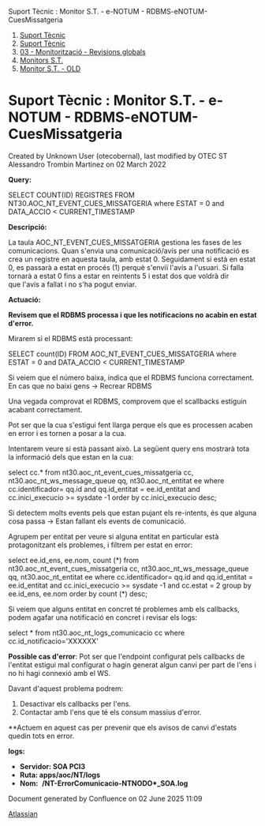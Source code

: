 Suport Tècnic : Monitor S.T. - e-NOTUM - RDBMS-eNOTUM-CuesMissatgeria  

1.  [Suport Tècnic](index.html)
2.  [Suport Tècnic](13893782.html)
3.  [03 - Monitorització - Revisions globals](26313327.html)
4.  [Monitors S.T.](Monitors-S.T._41522177.html)
5.  [Monitor S.T. - OLD](Monitor-S.T.---OLD_118555256.html)

Suport Tècnic : Monitor S.T. - e-NOTUM - RDBMS-eNOTUM-CuesMissatgeria
=====================================================================

Created by Unknown User (otecobernal), last modified by OTEC ST Alessandro Trombin Martinez on 02 March 2022

**Query:**

SELECT COUNT(ID) REGISTRES
FROM NT30.AOC\_NT\_EVENT\_CUES\_MISSATGERIA
where ESTAT = 0
and DATA\_ACCIO < CURRENT\_TIMESTAMP

**Descripció:** 

La taula AOC\_NT\_EVENT\_CUES\_MISSATGERIA gestiona les fases de les comunicacions. Quan s'envia una comunicació/avís per una notificació es crea un registre en aquesta taula, amb estat 0. Seguidament si està en estat 0, es passarà a estat en procés (1) perquè s'enviï l'avís a l'usuari. Si falla tornarà a estat 0 fins a estar en reintents 5 i estat dos que voldrà dir que l'avís a fallat i no s'ha pogut enviar.

  

**Actuació:** 

**Revisem que el RDBMS processa i que les notificacions no acabin en estat d'error.**

Mirarem si el RDBMS està processant:

SELECT count(ID)
FROM AOC\_NT\_EVENT\_CUES\_MISSATGERIA 
where ESTAT = 0 
and DATA\_ACCIO < CURRENT\_TIMESTAMP

Si veiem que el número baixa, indica que el RDBMS funciona correctament. En cas que no baixi gens → Recrear RDBMS

  

Una vegada comprovat el RDBMS, comprovem que el scallbacks estiguin acabant correctament.

Pot ser que la cua s'estigui fent llarga perque els que es processen acaben en error i es tornen a posar a la cua.

Intentarem veure si està passant això. La següent query ens mostrarà tota la informació dels que estan en la cua:

select cc.\* 
from nt30.aoc\_nt\_event\_cues\_missatgeria cc, nt30.aoc\_nt\_ws\_message\_queue qq, nt30.aoc\_nt\_entitat ee
where cc.identificador= qq.id
and qq.id\_entitat = ee.id\_entitat
and cc.inici\_execucio >= sysdate -1
order by cc.inici\_execucio desc;

Si detectem molts events pels que estan pujant els re-intents, és que alguna cosa passa → Estan fallant els events de comunicació.

Agrupem per entitat per veure si alguna entitat en particular està protagonitzant els problemes, i filtrem per estat en error:

select ee.id\_ens, ee.nom, count (\*)
from nt30.aoc\_nt\_event\_cues\_missatgeria cc, nt30.aoc\_nt\_ws\_message\_queue qq, nt30.aoc\_nt\_entitat ee
where cc.identificador= qq.id
and qq.id\_entitat = ee.id\_entitat
and cc.inici\_execucio >= sysdate -1
and cc.estat = 2
group by ee.id\_ens, ee.nom
order by count (\*) desc;

  

Si veiem que alguns entitat en concret té problemes amb els callbacks, podem agafar una notificació en concret i revisar els logs:

select \* from nt30.aoc\_nt\_logs\_comunicacio cc
where cc.id\_notificacio='XXXXXX'

  

**Possible cas d'error**: Pot ser que l'endpoint configurat pels callbacks de l'entitat estigui mal configurat o hagin generat algun canvi per part de l'ens i no hi hagi connexió amb el WS.

Davant d'aquest problema podrem:

1.  Desactivar els callbacks per l'ens.
2.  Contactar amb l'ens que té els consum massius d'error.

\*\*Actuem en aquest cas per prevenir que els avisos de canvi d'estats quedin tots en error.

**logs:** 

*   **Servidor: SOA PCI3**
*   **Ruta: apps/aoc/NT/logs**
*   **Nom:**  **/NT-ErrorComunicacio-NTNODO\*\_SOA.log**

Document generated by Confluence on 02 June 2025 11:09

[Atlassian](http://www.atlassian.com/)